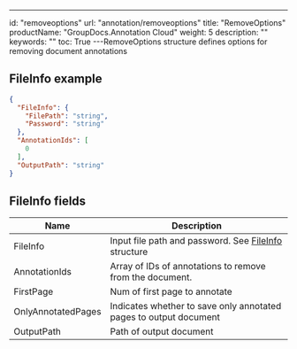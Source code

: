 ---
id: "removeoptions"
url: "annotation/removeoptions"
title: "RemoveOptions"
productName: "GroupDocs.Annotation Cloud"
weight: 5
description: ""
keywords: ""
toc: True
---RemoveOptions structure defines options for removing document annotations

## FileInfo example

```json
{
  "FileInfo": {
    "FilePath": "string",
    "Password": "string"
  },
  "AnnotationIds": [
    0
  ],
  "OutputPath": "string"
}
```

## FileInfo fields

|Name|Description
|---|---
|FileInfo|Input file path and password. See [FileInfo](/annotation/fileinfo) structure
|AnnotationIds|Array of IDs of annotations to remove from the document. 
|FirstPage|Num of first page to annotate
|OnlyAnnotatedPages|Indicates whether to save only annotated pages to output document
|OutputPath|Path of output document
